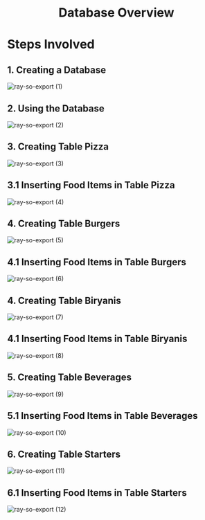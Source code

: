<h1 align="center">Database Overview</h1> 

<h1>Steps Involved</h1>

<h2>1. Creating a Database</h2>

![ray-so-export (1)](https://github.com/MohanKrishna-2003/Any-Time-Eats-Project/assets/112927860/fea03587-3805-4ad5-b9d4-fda9b58fe1ba)

<h2>2. Using the Database</h2>

![ray-so-export (2)](https://github.com/MohanKrishna-2003/Any-Time-Eats-Project/assets/112927860/5beae730-d57c-4c13-9037-4f4841824b0d)

<h2>3. Creating Table Pizza</h2>

![ray-so-export (3)](https://github.com/MohanKrishna-2003/Any-Time-Eats-Project/assets/112927860/1e55415c-bda5-434a-87b0-aaa6bb089d06)

<h2>3.1 Inserting Food Items in Table Pizza</h2>

![ray-so-export (4)](https://github.com/MohanKrishna-2003/Any-Time-Eats-Project/assets/112927860/59d0774f-ed8d-42bd-9132-2c5721b46232)

<h2>4. Creating Table Burgers</h2>

![ray-so-export (5)](https://github.com/MohanKrishna-2003/Any-Time-Eats-Project/assets/112927860/ef886cdb-9515-4a78-b0da-31f94f3de64a)

<h2>4.1 Inserting Food Items in Table Burgers</h2>

![ray-so-export (6)](https://github.com/MohanKrishna-2003/Any-Time-Eats-Project/assets/112927860/8afd9993-1687-4e57-8d35-1bea343c73ea)

<h2>4. Creating Table Biryanis</h2>

![ray-so-export (7)](https://github.com/MohanKrishna-2003/Any-Time-Eats-Project/assets/112927860/e9ff1b07-9bfb-43ac-bf32-988ebbf3342f)

<h2>4.1 Inserting Food Items in Table Biryanis</h2>

![ray-so-export (8)](https://github.com/MohanKrishna-2003/Any-Time-Eats-Project/assets/112927860/1f56dacf-9f7a-432f-8a36-62785a419bfa)

<h2>5. Creating Table Beverages</h2>

![ray-so-export (9)](https://github.com/MohanKrishna-2003/Any-Time-Eats-Project/assets/112927860/6883973f-c10f-48f4-9d44-5d900d873ec6)

<h2>5.1 Inserting Food Items in Table Beverages</h2>

![ray-so-export (10)](https://github.com/MohanKrishna-2003/Any-Time-Eats-Project/assets/112927860/e8f68f80-f983-47b7-8f4d-08dd6080fd9a)

<h2>6. Creating Table Starters</h2>

![ray-so-export (11)](https://github.com/MohanKrishna-2003/Any-Time-Eats-Project/assets/112927860/c18e93ea-9b82-4219-9072-11177967572e)

<h2>6.1 Inserting Food Items in Table Starters</h2>

![ray-so-export (12)](https://github.com/MohanKrishna-2003/Any-Time-Eats-Project/assets/112927860/810f6223-66ac-4eae-9bfa-245b08737f87)
